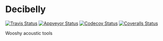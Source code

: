Decibelly
=========

[![Travis Status](https://travis-ci.org/audioplastic/decibelly.svg?branch=master)](https://travis-ci.org/audioplastic/decibelly)
[![Appveyor Status](https://ci.appveyor.com/api/projects/status/github/audioplastic/decibelly)](https://ci.appveyor.com/project/audioplastic/decibelly)
[![Codecov Status](https://codecov.io/github/audioplastic/decibelly/coverage.svg?branch=master)](https://codecov.io/gh/audioplastic/decibelly)
[![Coveralls Status](https://coveralls.io/repos/github/audioplastic/decibelly/badge.svg?branch=master)](https://coveralls.io/github/audioplastic/decibelly?branch=master)

Wooshy acoustic tools